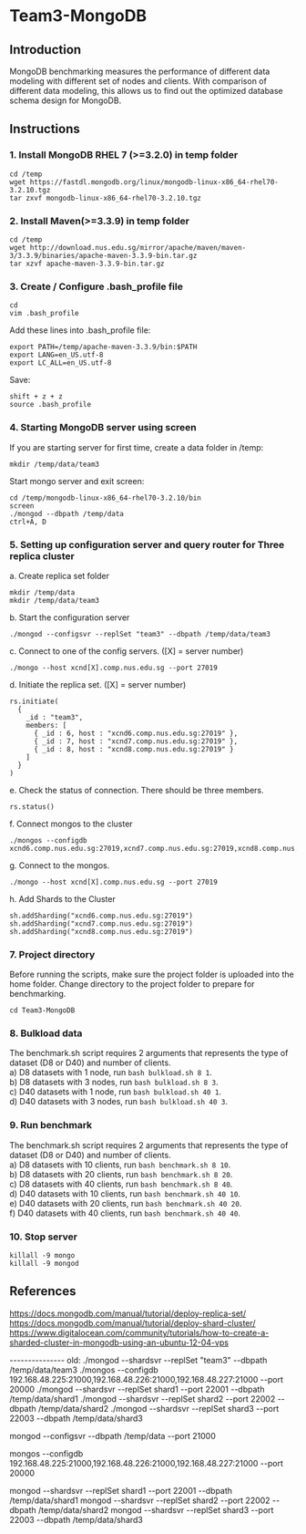 # Team3-MongoDB


## Introduction
MongoDB benchmarking measures the performance of different data modeling with different set of nodes and clients. With comparison of different data modeling, this allows us to find out the optimized database schema design for MongoDB.

## Instructions
### 1. Install MongoDB RHEL 7 (>=3.2.0) in temp folder
```
cd /temp
wget https://fastdl.mongodb.org/linux/mongodb-linux-x86_64-rhel70-3.2.10.tgz
tar zxvf mongodb-linux-x86_64-rhel70-3.2.10.tgz
```

### 2. Install Maven(>=3.3.9) in temp folder
```
cd /temp
wget http://download.nus.edu.sg/mirror/apache/maven/maven-3/3.3.9/binaries/apache-maven-3.3.9-bin.tar.gz
tar xzvf apache-maven-3.3.9-bin.tar.gz
```
### 3. Create / Configure .bash_profile file
```
cd
vim .bash_profile
```
Add these lines into .bash_profile file:
```
export PATH=/temp/apache-maven-3.3.9/bin:$PATH
export LANG=en_US.utf-8
export LC_ALL=en_US.utf-8
```
Save:
```
shift + z + z
source .bash_profile
```
### 4. Starting MongoDB server using screen
If you are starting server for first time, create a data folder in /temp:
```
mkdir /temp/data/team3
```
Start mongo server and exit screen:
```
cd /temp/mongodb-linux-x86_64-rhel70-3.2.10/bin
screen
./mongod --dbpath /temp/data
ctrl+A, D
```
### 5. Setting up configuration server and query router for Three replica cluster
a. Create replica set folder
```
mkdir /temp/data
mkdir /temp/data/team3
```
b. Start the configuration server 
```
./mongod --configsvr --replSet "team3" --dbpath /temp/data/team3
```
c. Connect to one of the config servers. ([X] = server number)
```
./mongo --host xcnd[X].comp.nus.edu.sg --port 27019
```
d. Initiate the replica set. ([X] = server number)
```
rs.initiate(
  {
    _id : "team3",
    members: [
      { _id : 6, host : "xcnd6.comp.nus.edu.sg:27019" },
      { _id : 7, host : "xcnd7.comp.nus.edu.sg:27019" },
      { _id : 8, host : "xcnd8.comp.nus.edu.sg:27019" }
    ]
  }
)
```
e. Check the status of connection. There should be three members.
```
rs.status()
```
f. Connect mongos to the cluster
```
./mongos --configdb xcnd6.comp.nus.edu.sg:27019,xcnd7.comp.nus.edu.sg:27019,xcnd8.comp.nus.edu.sg:27019
```
g. Connect to the mongos.
```
./mongo --host xcnd[X].comp.nus.edu.sg --port 27019
```
h. Add Shards to the Cluster
```
sh.addSharding("xcnd6.comp.nus.edu.sg:27019")
sh.addSharding("xcnd7.comp.nus.edu.sg:27019")
sh.addSharding("xcnd8.comp.nus.edu.sg:27019")
```

### 7. Project directory
Before running the scripts, make sure the project folder is uploaded into the home folder. Change directory to the project folder to prepare for benchmarking.
```
cd Team3-MongoDB 
```
### 8. Bulkload data
The benchmark.sh script requires 2 arguments that represents the type of dataset (D8 or D40) and number of clients. </br>
a) D8 datasets with 1 node, run `bash bulkload.sh 8 1`. </br>
b) D8 datasets with 3 nodes, run `bash bulkload.sh 8 3`. </br>
c) D40 datasets with 1 node, run `bash bulkload.sh 40 1`. </br>
d) D40 datasets with 3 nodes, run `bash bulkload.sh 40 3`. 

### 9. Run benchmark
The benchmark.sh script requires 2 arguments that represents the type of dataset (D8 or D40) and number of clients. </br>
a) D8 datasets with 10 clients, run `bash benchmark.sh 8 10`.</br>
b) D8 datasets with 20 clients, run `bash benchmark.sh 8 20`.</br>
c) D8 datasets with 40 clients, run `bash benchmark.sh 8 40`.</br>
d) D40 datasets with 10 clients, run `bash benchmark.sh 40 10`.</br>
e) D40 datasets with 20 clients, run `bash benchmark.sh 40 20`.</br>
f) D40 datasets with 40 clients, run `bash benchmark.sh 40 40`.</br>

### 10. Stop server
```
killall -9 mongo
killall -9 mongod
```

## References
https://docs.mongodb.com/manual/tutorial/deploy-replica-set/
https://docs.mongodb.com/manual/tutorial/deploy-shard-cluster/
https://www.digitalocean.com/community/tutorials/how-to-create-a-sharded-cluster-in-mongodb-using-an-ubuntu-12-04-vps

--------------- old: ./mongod --shardsvr --replSet "team3" --dbpath /temp/data/team3
./mongos --configdb 192.168.48.225:21000,192.168.48.226:21000,192.168.48.227:21000 --port 20000
./mongod --shardsvr --replSet shard1 --port 22001 --dbpath /temp/data/shard1 
./mongod --shardsvr --replSet shard2 --port 22002 --dbpath /temp/data/shard2 
./mongod --shardsvr --replSet shard3 --port 22003 --dbpath /temp/data/shard3

mongod --configsvr --dbpath /temp/data --port 21000


mongos  --configdb 192.168.48.225:21000,192.168.48.226:21000,192.168.48.227:21000  --port 20000

mongod --shardsvr --replSet shard1 --port 22001 --dbpath /temp/data/shard1
mongod --shardsvr --replSet shard2 --port 22002 --dbpath /temp/data/shard2
mongod --shardsvr --replSet shard3 --port 22003 --dbpath /temp/data/shard3
